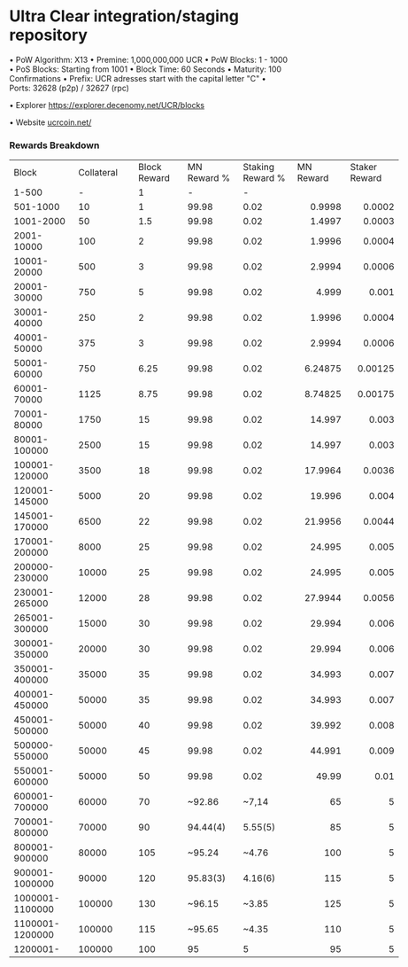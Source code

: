 Ultra Clear integration/staging repository
=====================================

• PoW Algorithm: X13
• Premine: 1,000,000,000 UCR
• PoW Blocks: 1 - 1000
• PoS Blocks: Starting from 1001
• Block Time: 60 Seconds
• Maturity: 100 Confirmations
• Prefix: UCR adresses start with the capital letter "C"
• Ports: 32628 (p2p) / 32627 (rpc)

• Explorer https://explorer.decenomy.net/UCR/blocks

• Website [ucrcoin.net/](https://ucrcoin.net/)

### Rewards Breakdown
<table border=0 cellpadding=0 cellspacing=0 width=701 class=xl6553517252
 style='border-collapse:collapse;table-layout:fixed;width:528pt'>
 <col class=xl6553517252 width=139 style='mso-width-source:userset;mso-width-alt:
 4785;width:104pt'>
 <col class=xl6553517252 width=107 span=2 style='mso-width-source:userset;
 mso-width-alt:3702;width:81pt'>
 <col class=xl6553517252 width=134 style='mso-width-source:userset;mso-width-alt:
 4608;width:100pt'>
 <col class=xl6553517252 width=107 span=2 style='mso-width-source:userset;
 mso-width-alt:3702;width:81pt'>
 <tr height=21 style='mso-height-source:userset;height:15.75pt'>
  <td height=21 class=xl6317252 width=139 style='height:15.75pt;width:104pt'>Block</td>
  <td height=21 class=xl6317252 width=139 style='height:15.75pt;width:104pt'>Collateral</td>
  <td class=xl6317252 width=107 style='width:81pt'>Block Reward</td>
  <td class=xl6317252 width=107 style='width:81pt'>MN Reward %</td>
  <td class=xl6317252 width=134 style='width:100pt'>Staking Reward %</td>
  <td class=xl6317252 width=107 style='width:81pt'>MN Reward</td>
  <td class=xl6317252 width=107 style='width:81pt'>Staker Reward</td>
 </tr>
 <tr height=21 style='mso-height-source:userset;height:15.75pt'>
  <td height=21 class=xl6417252 style='height:15.75pt'>1-500</td>
  <td height=21 class=xl6417252 style='height:15.75pt'>-</td>
  <td class=xl6517252>1</td>
  <td class=xl6617252>-</td>
  <td class=xl6617252>-</td>
  <td class=xl6717252></td>
  <td class=xl6553517252></td>
 </tr>
 <tr height=21 style='mso-height-source:userset;height:15.75pt'>
  <td height=21 class=xl6417252 style='height:15.75pt'>501-1000</td>
  <td height=21 class=xl6417252 style='height:15.75pt'>10</td>
  <td class=xl6617252>1</td>
  <td class=xl6617252>99.98</td>
  <td class=xl6617252>0.02</td>
  <td class=xl6717252 align=right>0.9998</td>
  <td class=xl6817252 align=right>0.0002</td>
 </tr>
 <tr height=21 style='mso-height-source:userset;height:15.75pt'>
  <td height=21 class=xl6417252 style='height:15.75pt'>1001-2000</td>
  <td height=21 class=xl6417252 style='height:15.75pt'>50</td>
  <td class=xl6617252>1.5</td>
  <td class=xl6617252>99.98</td>
  <td class=xl6617252>0.02</td>
  <td class=xl6717252 align=right>1.4997</td>
  <td class=xl6817252 align=right>0.0003</td>
 </tr>
 <tr height=21 style='mso-height-source:userset;height:15.75pt'>
  <td height=21 class=xl6417252 style='height:15.75pt'>2001-10000</td>
  <td height=21 class=xl6417252 style='height:15.75pt'>100</td>
  <td class=xl6617252>2</td>
  <td class=xl6617252>99.98</td>
  <td class=xl6617252>0.02</td>
  <td class=xl6717252 align=right>1.9996</td>
  <td class=xl6817252 align=right>0.0004</td>
 </tr>
 <tr height=21 style='mso-height-source:userset;height:15.75pt'>
  <td height=21 class=xl6417252 style='height:15.75pt'>10001-20000</td>
  <td height=21 class=xl6417252 style='height:15.75pt'>500</td>
  <td class=xl6617252>3</td>
  <td class=xl6617252>99.98</td>
  <td class=xl6617252>0.02</td>
  <td class=xl6717252 align=right>2.9994</td>
  <td class=xl6817252 align=right>0.0006</td>
 </tr>
 <tr height=21 style='mso-height-source:userset;height:15.75pt'>
  <td height=21 class=xl6417252 style='height:15.75pt'>20001-30000</td>
  <td height=21 class=xl6417252 style='height:15.75pt'>750</td>
  <td class=xl6617252>5</td>
  <td class=xl6617252>99.98</td>
  <td class=xl6617252>0.02</td>
  <td class=xl6717252 align=right>4.999</td>
  <td class=xl6817252 align=right>0.001</td>
 </tr>
 <tr height=21 style='mso-height-source:userset;height:15.75pt'>
  <td height=21 class=xl6417252 style='height:15.75pt'>30001-40000</td>
  <td height=21 class=xl6417252 style='height:15.75pt'>250</td>
  <td class=xl6617252>2</td>
  <td class=xl6617252>99.98</td>
  <td class=xl6617252>0.02</td>
  <td class=xl6717252 align=right>1.9996</td>
  <td class=xl6817252 align=right>0.0004</td>
 </tr>
 <tr height=21 style='mso-height-source:userset;height:15.75pt'>
  <td height=21 class=xl6417252 style='height:15.75pt'>40001-50000</td>
  <td height=21 class=xl6417252 style='height:15.75pt'>375</td>
  <td class=xl6617252>3</td>
  <td class=xl6617252>99.98</td>
  <td class=xl6617252>0.02</td>
  <td class=xl6717252 align=right>2.9994</td>
  <td class=xl6817252 align=right>0.0006</td>
 </tr>
 <tr height=21 style='mso-height-source:userset;height:15.75pt'>
   <td height=21 class=xl6417252 style='height:15.75pt'>50001-60000</td>
   <td height=21 class=xl6417252 style='height:15.75pt'>750</td>
   <td class=xl6617252>6.25</td>
   <td class=xl6617252>99.98</td>
   <td class=xl6617252>0.02</td>
   <td class=xl6717252 align=right>6.24875</td>
   <td class=xl6817252 align=right>0.00125</td>
 </tr>
 <tr height=21 style='mso-height-source:userset;height:15.75pt'>
  <td height=21 class=xl6417252 style='height:15.75pt'>60001-70000</td>
  <td height=21 class=xl6417252 style='height:15.75pt'>1125</td>
  <td class=xl6617252>8.75</td>
  <td class=xl6617252>99.98</td>
  <td class=xl6617252>0.02</td>
  <td class=xl6717252 align=right>8.74825</td>
  <td class=xl6817252 align=right>0.00175</td>
 </tr>
 <tr height=21 style='mso-height-source:userset;height:15.75pt'>
  <td height=21 class=xl6417252 style='height:15.75pt'>70001-80000</td>
  <td height=21 class=xl6417252 style='height:15.75pt'>1750</td>
  <td class=xl6617252>15</td>
  <td class=xl6617252>99.98</td>
  <td class=xl6617252>0.02</td>
  <td class=xl6717252 align=right>14.997</td>
  <td class=xl6817252 align=right>0.003</td>
 </tr>
    
 <tr height=21 style='mso-height-source:userset;height:15.75pt'>
  <td height=21 class=xl6417252 style='height:15.75pt'>80001-100000</td>
  <td height=21 class=xl6417252 style='height:15.75pt'>2500</td>
  <td class=xl6617252>15</td>
  <td class=xl6617252>99.98</td>
  <td class=xl6617252>0.02</td>
  <td class=xl6717252 align=right>14.997</td>
  <td class=xl6817252 align=right>0.003</td>
 </tr>
 <tr height=21 style='mso-height-source:userset;height:15.75pt'>
  <td height=21 class=xl6417252 style='height:15.75pt'>100001-120000</td>
  <td height=21 class=xl6417252 style='height:15.75pt'>3500</td>
  <td class=xl6617252>18</td>
  <td class=xl6617252>99.98</td>
  <td class=xl6617252>0.02</td>
  <td class=xl6717252 align=right>17.9964</td>
  <td class=xl6817252 align=right>0.0036</td>
 </tr>
 <tr height=21 style='mso-height-source:userset;height:15.75pt'>
  <td height=21 class=xl6417252 style='height:15.75pt'>120001-145000</td>
  <td height=21 class=xl6417252 style='height:15.75pt'>5000</td>
  <td class=xl6617252>20</td>
  <td class=xl6617252>99.98</td>
  <td class=xl6617252>0.02</td>
  <td class=xl6717252 align=right>19.996</td>
  <td class=xl6817252 align=right>0.004</td>
 </tr>
 <tr height=21 style='mso-height-source:userset;height:15.75pt'>
  <td height=21 class=xl6417252 style='height:15.75pt'>145001-170000</td>
  <td height=21 class=xl6417252 style='height:15.75pt'>6500</td>
  <td class=xl6617252>22</td>
  <td class=xl6617252>99.98</td>
  <td class=xl6617252>0.02</td>
  <td class=xl6717252 align=right>21.9956</td>
  <td class=xl6817252 align=right>0.0044</td>
 </tr>
 <tr height=21 style='mso-height-source:userset;height:15.75pt'>
  <td height=21 class=xl6417252 style='height:15.75pt'>170001-200000</td>
  <td height=21 class=xl6417252 style='height:15.75pt'>8000</td>
  <td class=xl6617252>25</td>
  <td class=xl6617252>99.98</td>
  <td class=xl6617252>0.02</td>
  <td class=xl6717252 align=right>24.995</td>
  <td class=xl6817252 align=right>0.005</td>
 </tr>
 <tr height=21 style='mso-height-source:userset;height:15.75pt'>
  <td height=21 class=xl6417252 style='height:15.75pt'>200000-230000</td>
  <td height=21 class=xl6417252 style='height:15.75pt'>10000</td>
  <td class=xl6617252>25</td>
  <td class=xl6617252>99.98</td>
  <td class=xl6617252>0.02</td>
  <td class=xl6717252 align=right>24.995</td>
  <td class=xl6817252 align=right>0.005</td>
 </tr> 
 <tr height=21 style='mso-height-source:userset;height:15.75pt'>
  <td height=21 class=xl6417252 style='height:15.75pt'>230001-265000</td>
  <td height=21 class=xl6417252 style='height:15.75pt'>12000</td>
  <td class=xl6617252>28</td>
  <td class=xl6617252>99.98</td>
  <td class=xl6617252>0.02</td>
  <td class=xl6717252 align=right>27.9944</td>
  <td class=xl6817252 align=right>0.0056</td>
 </tr> 
 <tr height=21 style='mso-height-source:userset;height:15.75pt'>
  <td height=21 class=xl6417252 style='height:15.75pt'>265001-300000</td>
  <td height=21 class=xl6417252 style='height:15.75pt'>15000</td>
  <td class=xl6617252>30</td>
  <td class=xl6617252>99.98</td>
  <td class=xl6617252>0.02</td>
  <td class=xl6717252 align=right>29.994</td>
  <td class=xl6817252 align=right>0.006</td>
 </tr> 
 <tr height=21 style='mso-height-source:userset;height:15.75pt'>
  <td height=21 class=xl6417252 style='height:15.75pt'>300001-350000</td>
  <td height=21 class=xl6417252 style='height:15.75pt'>20000</td>
  <td class=xl6617252>30</td>
  <td class=xl6617252>99.98</td>
  <td class=xl6617252>0.02</td>
  <td class=xl6717252 align=right>29.994</td>
  <td class=xl6817252 align=right>0.006</td>
 </tr> 
 <tr height=21 style='mso-height-source:userset;height:15.75pt'>
  <td height=21 class=xl6417252 style='height:15.75pt'>350001-400000</td>
  <td height=21 class=xl6417252 style='height:15.75pt'>35000</td>
  <td class=xl6617252>35</td>
  <td class=xl6617252>99.98</td>
  <td class=xl6617252>0.02</td>
  <td class=xl6717252 align=right>34.993</td>
  <td class=xl6817252 align=right>0.007</td>
 </tr> 
 <tr height=21 style='mso-height-source:userset;height:15.75pt'>
  <td height=21 class=xl6417252 style='height:15.75pt'>400001-450000</td>
  <td height=21 class=xl6417252 style='height:15.75pt'>50000</td>
  <td class=xl6617252>35</td>
  <td class=xl6617252>99.98</td>
  <td class=xl6617252>0.02</td>
  <td class=xl6717252 align=right>34.993</td>
  <td class=xl6817252 align=right>0.007</td>
 </tr> 
 <tr height=21 style='mso-height-source:userset;height:15.75pt'>
  <td height=21 class=xl6417252 style='height:15.75pt'>450001-500000</td>
  <td height=21 class=xl6417252 style='height:15.75pt'>50000</td>
  <td class=xl6617252>40</td>
  <td class=xl6617252>99.98</td>
  <td class=xl6617252>0.02</td>
  <td class=xl6717252 align=right>39.992</td>
  <td class=xl6817252 align=right>0.008</td>
 </tr> 
 <tr height=21 style='mso-height-source:userset;height:15.75pt'>
  <td height=21 class=xl6417252 style='height:15.75pt'>500000-550000</td>
  <td height=21 class=xl6417252 style='height:15.75pt'>50000</td>
  <td class=xl6617252>45</td>
  <td class=xl6617252>99.98</td>
  <td class=xl6617252>0.02</td>
  <td class=xl6717252 align=right>44.991</td>
  <td class=xl6817252 align=right>0.009</td>
 </tr> 
 <tr height=21 style='mso-height-source:userset;height:15.75pt'>
  <td height=21 class=xl6417252 style='height:15.75pt'>550001-600000</td>
  <td height=21 class=xl6417252 style='height:15.75pt'>50000</td>
  <td class=xl6617252>50</td>
  <td class=xl6617252>99.98</td>
  <td class=xl6617252>0.02</td>
  <td class=xl6717252 align=right>49.99</td>
  <td class=xl6817252 align=right>0.01</td>
 </tr> 
 <tr height=21 style='mso-height-source:userset;height:15.75pt'>
  <td height=21 class=xl6417252 style='height:15.75pt'>600001-700000</td>
  <td height=21 class=xl6417252 style='height:15.75pt'>60000</td>
  <td class=xl6617252>70</td>
  <td class=xl6617252>~92.86</td>
  <td class=xl6617252>~7,14</td>
  <td class=xl6717252 align=right>65</td>
  <td class=xl6817252 align=right>5</td>
 </tr> 
 <tr height=21 style='mso-height-source:userset;height:15.75pt'>
  <td height=21 class=xl6417252 style='height:15.75pt'>700001-800000</td>
  <td height=21 class=xl6417252 style='height:15.75pt'>70000</td>
  <td class=xl6617252>90</td>
  <td class=xl6617252>94.44(4)</td>
  <td class=xl6617252>5.55(5)</td>
  <td class=xl6717252 align=right>85</td>
  <td class=xl6817252 align=right>5</td>
 </tr> 
 <tr height=21 style='mso-height-source:userset;height:15.75pt'>
  <td height=21 class=xl6417252 style='height:15.75pt'>800001-900000</td>
  <td height=21 class=xl6417252 style='height:15.75pt'>80000</td>
  <td class=xl6617252>105</td>
  <td class=xl6617252>~95.24</td>
  <td class=xl6617252>~4.76</td>
  <td class=xl6717252 align=right>100</td>
  <td class=xl6817252 align=right>5</td>
 </tr> 
 <tr height=21 style='mso-height-source:userset;height:15.75pt'>
  <td height=21 class=xl6417252 style='height:15.75pt'>900001-1000000</td>
  <td height=21 class=xl6417252 style='height:15.75pt'>90000</td>
  <td class=xl6617252>120</td>
  <td class=xl6617252>95.83(3)</td>
  <td class=xl6617252>4.16(6)</td>
  <td class=xl6717252 align=right>115</td>
  <td class=xl6817252 align=right>5</td>
 </tr> 
 <tr height=21 style='mso-height-source:userset;height:15.75pt'>
  <td height=21 class=xl6417252 style='height:15.75pt'>1000001-1100000</td>
  <td height=21 class=xl6417252 style='height:15.75pt'>100000</td>
  <td class=xl6617252>130</td>
  <td class=xl6617252>~96.15</td>
  <td class=xl6617252>~3.85</td>
  <td class=xl6717252 align=right>125</td>
  <td class=xl6817252 align=right>5</td>
 </tr> 
 <tr height=21 style='mso-height-source:userset;height:15.75pt'>
  <td height=21 class=xl6417252 style='height:15.75pt'>1100001-1200000</td>
  <td height=21 class=xl6417252 style='height:15.75pt'>100000</td>
  <td class=xl6617252>115</td>
  <td class=xl6617252>~95.65</td>
  <td class=xl6617252>~4.35</td>
  <td class=xl6717252 align=right>110</td>
  <td class=xl6817252 align=right>5</td>
 </tr> 
 <tr height=21 style='mso-height-source:userset;height:15.75pt'>
  <td height=21 class=xl6417252 style='height:15.75pt'>1200001-</td>
  <td height=21 class=xl6417252 style='height:15.75pt'>100000</td>
  <td class=xl6617252>100</td>
  <td class=xl6617252>95</td>
  <td class=xl6617252>5</td>
  <td class=xl6717252 align=right>95</td>
  <td class=xl6817252 align=right>5</td>
 </tr> 
 </table>
